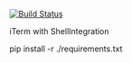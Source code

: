 [![Build Status](https://travis-ci.org/nvelickovic10/vodostanje.svg?branch=config%2Ftravis)](https://travis-ci.org/nvelickovic10/vodostanje)

iTerm with ShellIntegration

pip install -r ./requirements.txt

